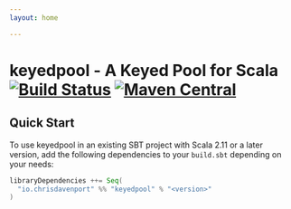 ```yaml
---
layout: home

---
```


# keyedpool - A Keyed Pool for Scala [![Build Status](https://travis-ci.com/ChristopherDavenport/keyedpool.svg?branch=master)](https://travis-ci.com/ChristopherDavenport/keyedpool) [![Maven Central](https://maven-badges.herokuapp.com/maven-central/io.chrisdavenport/keyedpool_2.12/badge.svg)](https://maven-badges.herokuapp.com/maven-central/io.chrisdavenport/keyedpool_2.12)

## Quick Start

To use keyedpool in an existing SBT project with Scala 2.11 or a later version, add the following dependencies to your
`build.sbt` depending on your needs:

```scala
libraryDependencies ++= Seq(
  "io.chrisdavenport" %% "keyedpool" % "<version>"
)
```
